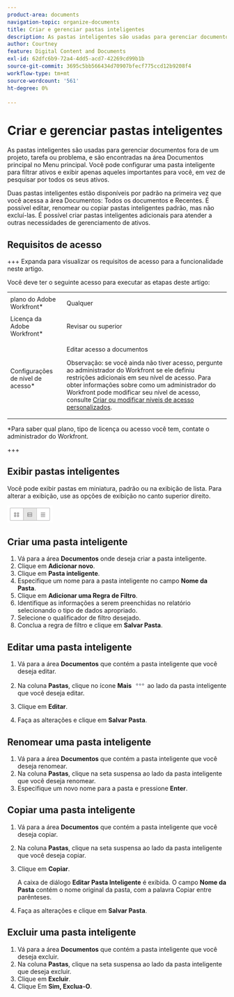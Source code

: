 ```yaml
---
product-area: documents
navigation-topic: organize-documents
title: Criar e gerenciar pastas inteligentes
description: As pastas inteligentes são usadas para gerenciar documentos fora de um projeto, tarefa ou problema, e são encontradas na área Documentos principal no Menu principal. Você pode configurar uma pasta inteligente para filtrar ativos e exibir apenas aqueles importantes para você, em vez de pesquisar por todos os seus ativos.
author: Courtney
feature: Digital Content and Documents
exl-id: 62dfc6b9-72a4-4dd5-acd7-42269cd99b1b
source-git-commit: 3695c5bb566434d70907bfecf775ccd12b9208f4
workflow-type: tm+mt
source-wordcount: '561'
ht-degree: 0%

---
```


# Criar e gerenciar pastas inteligentes

As pastas inteligentes são usadas para gerenciar documentos fora de um projeto, tarefa ou problema, e são encontradas na área Documentos principal no Menu principal. Você pode configurar uma pasta inteligente para filtrar ativos e exibir apenas aqueles importantes para você, em vez de pesquisar por todos os seus ativos.

Duas pastas inteligentes estão disponíveis por padrão na primeira vez que você acessa a área Documentos: Todos os documentos e Recentes. É possível editar, renomear ou copiar pastas inteligentes padrão, mas não excluí-las. É possível criar pastas inteligentes adicionais para atender a outras necessidades de gerenciamento de ativos.

## Requisitos de acesso

+++ Expanda para visualizar os requisitos de acesso para a funcionalidade neste artigo.

Você deve ter o seguinte acesso para executar as etapas deste artigo:

<table style="table-layout:auto"> 
 <col> 
 <col> 
 <tbody> 
  <tr> 
   <td role="rowheader">plano do Adobe Workfront*</td> 
   <td> <p>Qualquer</p> </td> 
  </tr> 
  <tr> 
   <td role="rowheader">Licença da Adobe Workfront*</td> 
   <td> <p>Revisar ou superior</p> </td> 
  </tr> 
  <tr> 
   <td role="rowheader">Configurações de nível de acesso*</td> 
   <td> <p>Editar acesso a documentos</p> <p>Observação: se você ainda não tiver acesso, pergunte ao administrador do Workfront se ele definiu restrições adicionais em seu nível de acesso. Para obter informações sobre como um administrador do Workfront pode modificar seu nível de acesso, consulte <a href="../../administration-and-setup/add-users/configure-and-grant-access/create-modify-access-levels.md" class="MCXref xref">Criar ou modificar níveis de acesso personalizados</a>.</p> </td> 
  </tr> 
 </tbody> 
</table>

&#42;Para saber qual plano, tipo de licença ou acesso você tem, contate o administrador do Workfront.

+++

## Exibir pastas inteligentes 

Você pode exibir pastas em miniatura, padrão ou na exibição de lista. Para alterar a exibição, use as opções de exibição no canto superior direito.

![Editar pasta inteligente](assets/screenshot-2016-07-07-12.46.54.png)

## Criar uma pasta inteligente 

1. Vá para a área **Documentos** onde deseja criar a pasta inteligente.
1. Clique em **Adicionar novo**.
1. Clique em **Pasta inteligente**.
1. Especifique um nome para a pasta inteligente no campo **Nome da Pasta**.
1. Clique em **Adicionar uma Regra de Filtro**.
1. Identifique as informações a serem preenchidas no relatório selecionando o tipo de dados apropriado.
1. Selecione o qualificador de filtro desejado. 
1. Conclua a regra de filtro e clique em **Salvar Pasta**.

## Editar uma pasta inteligente 

1. Vá para a área **Documentos** que contém a pasta inteligente que você deseja editar.
1. Na coluna **Pastas**, clique no ícone **Mais** ![Mais menu](assets/more-icon.png) ao lado da pasta inteligente que você deseja editar.
1. Clique em **Editar**.

1. Faça as alterações e clique em **Salvar Pasta**.

## Renomear uma pasta inteligente 

1. Vá para a área **Documentos** que contém a pasta inteligente que você deseja renomear.
1. Na coluna **Pastas**, clique na seta suspensa ao lado da pasta inteligente que você deseja renomear.
1. Especifique um novo nome para a pasta e pressione **Enter**.

## Copiar uma pasta inteligente

1. Vá para a área **Documentos** que contém a pasta inteligente que você deseja copiar.
1. Na coluna **Pastas**, clique na seta suspensa ao lado da pasta inteligente que você deseja copiar.
1. Clique em **Copiar**.

   A caixa de diálogo **Editar Pasta Inteligente** é exibida. O campo **Nome da Pasta** contém o nome original da pasta, com a palavra Copiar entre parênteses.

1. Faça as alterações e clique em **Salvar Pasta**.

## Excluir uma pasta inteligente

1. Vá para a área **Documentos** que contém a pasta inteligente que você deseja excluir.
1. Na coluna **Pastas**, clique na seta suspensa ao lado da pasta inteligente que deseja excluir.
1. Clique em **Excluir**.
1. Clique Em **Sim, Exclua-O**.
